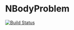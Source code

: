 # NBodyProblem

[![Build Status](https://github.com/douglascopeman/NBodyProblem.jl/actions/workflows/CI.yml/badge.svg?branch=master)](https://github.com/douglascopeman/NBodyProblem.jl/actions/workflows/CI.yml?query=branch%3Amaster)
